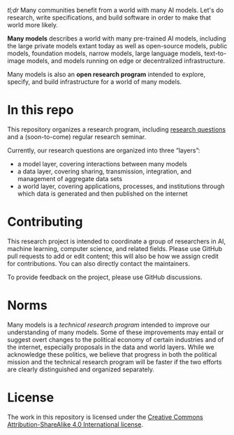 _tl;dr_ Many communities benefit from a world with many AI models. Let's do research, write specifications, and build software in order to make that world more likely.

**Many models** describes a world with many pre-trained AI models, including the large private models extant today as well as open-source models, public models, foundation models, narrow models, large language models, text-to-image models, and models running on edge or decentralized infrastructure.

Many models is also an **open research program** intended to explore, specify, and build infrastructure for a world of many models.

# In this repo
This repository organizes a research program, including [research questions](./RQs.md) and a (soon-to-come) regular research seminar.

Currently, our research questions are organized into three “layers”: 
- a model layer, covering interactions between many models
- a data layer, covering sharing, transmission, integration, and management of aggregate data sets
- a world layer, covering applications, processes, and institutions through which data is generated and then published on the internet

# Contributing 
This research project is intended to coordinate a group of researchers in AI, machine learning, computer science, and related fields. Please use GitHub pull requests to add or edit content; this will also be how we assign credit for contributions. You can also directly contact the maintainers.

To provide feedback on the project, please use GitHub discussions.

# Norms
Many models is a *technical research program* intended to improve our understanding of many models. Some of these improvements may entail or suggest overt changes to the political economy of certain industries and of the internet, especially proposals in the data and world layers. While we acknowledge these politics, we believe that progress in both the political mission and the technical research program will be faster if the two efforts are clearly distinguished and organized separately.

# License

The work in this repository is licensed under the [Creative Commons Attribution-ShareAlike 4.0 International license](https://creativecommons.org/licenses/by-sa/4.0/).
